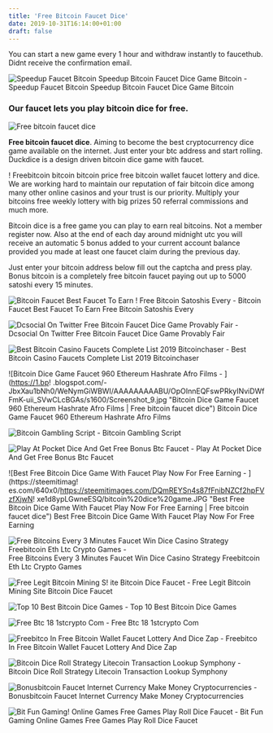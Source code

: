 ```yaml
---
title: 'Free Bitcoin Faucet Dice'
date: 2019-10-31T16:14:00+01:00
draft: false
---
```


You can start a new game every 1 hour and withdraw instantly to faucethub. Didnt receive the confirmation email.

![Speedup Faucet Bitcoin Speedup Bitcoin Faucet Dice Game Bitcoin - ](https://i.pinimg.com/originals/cb/60/80/cb608094cb52958cb53f14305e2faaa0.png "Speedup Faucet Bitcoin Speedup Bitcoin Faucet Dice Game Bitcoin | Free bitcoin faucet dice") Speedup Faucet Bitcoin Speedup Bitcoin Faucet Dice Game Bitcoin

### Our faucet lets you play bitcoin dice for free.

![Free bitcoin faucet dice](https://miro.medium.com/max/1838/1*Lh2WT16tEBQPE7hUrFjVvg.png "Free bitcoin faucet dice")

**Free bitcoin faucet dice**. Aiming to become the best cryptocurrency dice game available on the internet. Just enter your btc address and start rolling. Duckdice is a design driven bitcoin dice game with faucet.

! Freebitcoin bitcoin bitcoin price free bitcoin wallet faucet lottery and dice. We are working hard to maintain our reputation of fair bitcoin dice among many other online casinos and your trust is our priority. Multiply your bitcoins free weekly lottery with big prizes 50 referral commissions and much more.

Bitcoin dice is a free game you can play to earn real bitcoins. Not a member register now. Also at the end of each day around midnight utc you will receive an automatic 5 bonus added to your current account balance provided you made at least one faucet claim during the previous day.

Just enter your bitcoin address below fill out the captcha and press play. Bonus bitcoin is a completely free bitcoin faucet paying out up to 5000 satoshi every 15 minutes.

![Bitcoin Faucet Best Faucet To Earn !   Free Bitcoin Satoshis Every - ](https://steemitimages.com/640x0/https://cdn.steemitimages.com/DQmbBPH5z3rFDhKYrmJzYZfdKJPWbyR93kscyrRFzDiiggh/Untitled.png "Bitcoin Faucet Best Faucet To Earn Free Bitcoin Satoshis Every | Free bitcoin faucet dice") Bitcoin Faucet Best Faucet To Earn Free Bitcoin Satoshis Every

![Dcsocial On Twitter Free Bitcoin Faucet Dice Game Provably Fair - ](https://pbs.twimg.com/media/DHXMSSMXgAAnHnB.jpg "Dcsocial On Twitter Free Bitcoin Faucet Dice Game Provably Fair | Free bitcoin faucet dice") Dcsocial On Twitter Free Bitcoin Faucet Dice Game Provably Fair

![Best Bitcoin Casino Faucets Complete List 2019 Bitcoinchaser - ](https://bitcoinchaser.com/wp-content/uploads/2019/04/bitcoin-casino-faucets_800x480-compressor.jpg "Best Bitcoin Casino Faucets Complete List 2019 Bitcoinchaser | Free bitcoin faucet dice") Best Bitcoin Casino Faucets Complete List 2019 Bitcoinchaser

![Bitcoin Dice Game Faucet 960 Ethereum Hashrate Afro Films - ](https://1.bp!   .blogspot.com/-JbxXau1bNh0/WeNymGiWBWI/AAAAAAAAABU/OpOInnEQFswPRkyINviDWfFmK-uii_SVwCLcBGAs/s1600/Screenshot_9.jpg "Bitcoin Dice Game Faucet 960 Ethereum Hashrate Afro Films | Free bitcoin faucet dice") Bitcoin Dice Game Faucet 960 Ethereum Hashrate Afro Films

![Bitcoin Gambling Script - ](https://overfeat.com/uploads/bitcoin-gambling-casino.png "Bitcoin Gambling Script | Free bitcoin faucet dice") Bitcoin Gambling Script

![Play At Pocket Dice And Get Free Bonus Btc Faucet - ](https://www.bitcoingg.com/app/uploads/2015/11/PocketDice_538x311_2.jpg "Play At Pocket Dice And Get Free Bonus Btc Faucet | Free bitcoin faucet dice") Play At Pocket Dice And Get Free Bonus Btc Faucet

![Best Free Bitcoin Dice Game With Faucet Play Now For Free Earning - ](https://steemitimag!   es.com/640x0/https://steemitimages.com/DQmREYSn4s87fFnibNZCf2hpFVzfXjwN!   xe1d8ypLGwneESQ/bitcoin%20dice%20game.JPG "Best Free Bitcoin Dice Game With Faucet Play Now For Free Earning | Free bitcoin faucet dice") Best Free Bitcoin Dice Game With Faucet Play Now For Free Earning

![Free Bitcoins Every 3 Minutes Faucet Win Dice Casino Strategy Freebitcoin Eth Ltc Crypto Games - ](https://bithyip.ru/uploads/thumbs/1502bf37e-1.jpg "Free Bitcoins Every 3 Minutes Faucet Win Dice Casino Strategy Freebitcoin Eth Ltc Crypto Games | Free bitcoin faucet dice") Free Bitcoins Every 3 Minutes Faucet Win Dice Casino Strategy Freebitcoin Eth Ltc Crypto Games

![Free Legit Bitcoin Mining S!   ite Bitcoin Dice Faucet - ](http://1.bp.blogspot.com/-tocfDIsu1Bk/Wh_0RAj71II/AAAAAAAAgI4/ns-X2oqgDg0-yng7IzIjIrF4AQrWoCH3gCK4BGAYYCw/s1600/USDT-BTC_val-787616.png "Free Legit Bitcoin Mining Site Bitcoin Dice Faucet | Free bitcoin faucet dice") Free Legit Bitcoin Mining Site Bitcoin Dice Faucet

![Top 10 Best Bitcoin Dice Games - ](https://4.bp.blogspot.com/-q5qNfqTqsR4/WdOEvGDS8yI/AAAAAAAAAI8/DHnwK9HhyGEMWUzbAHGPYmCIhot7ryd7QCLcBGAs/s1600/top-10%2Bdice.jpg "Top 10 Best Bitcoin Dice Games | Free bitcoin faucet dice") Top 10 Best Bitcoin Dice Games

![Free Btc 18 1stcrypto Com - ](https://1stcrypto.com/wp-content/uploads/2015/03/gratisbitcoin-bitcoin-faucet.jpg "Free Btc 18 1stcrypto Com | Free bitcoin faucet dice") Free Btc 18 1stcrypto Com

![Freebitco In Free Bitcoin Wallet Faucet Lottery And Dice Zap - ](https://i.pinimg.com/236x/32/b9/d3/32b9d3034dd2f40f83825b2f8e4ab511.jpg "Freebit!   co In Free Bitcoin Wallet Faucet Lottery And Dice Zap | Free bitcoin fa!   ucet dice") Freebitco In Free Bitcoin Wallet Faucet Lottery And Dice Zap

![Bitcoin Dice Roll Strategy Litecoin Transaction Lookup Symphony - ](https://www.coinstaker.com/wp-content/uploads/2018/04/moondash.png "Bitcoin Dice Roll Strategy Litecoin Transaction Lookup Symphony | Free bitcoin faucet dice") Bitcoin Dice Roll Strategy Litecoin Transaction Lookup Symphony

![Bonusbitcoin Faucet Internet Currency Make Money Cryptocurrencies - ](https://i.pinimg.com/originals/5b/f5/94/5bf5949a05a4186bd28f852f59228f2f.jpg "Bonusbitcoin Faucet Internet Currency Make Money Cryptocurrencies | Free bitcoin faucet dice") Bonusbitcoin Faucet Internet Currency Make Money Cryptocurrencies

![Bit Fun Gaming!    Online Games Free Games Play Roll Dice Faucet - ](https://i.pinimg.com/originals/3b/da/eb/3bdaebedd0454e7a76c9357e18406da4.jpg "Bit Fun Gaming Online Games Free Games Play Roll Dice Faucet | Free bitcoin faucet dice") Bit Fun Gaming Online Games Free Games Play Roll Dice Faucet